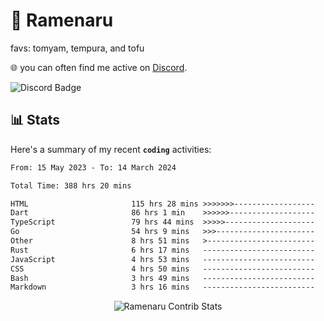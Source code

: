 # 🍜 Ramenaru
favs: tomyam, tempura, and tofu

🌐 you can often find me active on [Discord](https://discordapp.com/users/503291004200157185).

![Discord Badge](https://dcbadge.vercel.app/api/shield/503291004200157185)

## 📊 Stats

Here's a summary of my recent **`coding`** activities:

<!--START_SECTION:waka-->

```txt
From: 15 May 2023 - To: 14 March 2024

Total Time: 388 hrs 20 mins

HTML                       115 hrs 28 mins >>>>>>>------------------   29.73 %
Dart                       86 hrs 1 min    >>>>>>-------------------   22.15 %
TypeScript                 79 hrs 44 mins  >>>>>--------------------   20.54 %
Go                         54 hrs 9 mins   >>>----------------------   13.95 %
Other                      8 hrs 51 mins   >------------------------   02.28 %
Rust                       6 hrs 17 mins   -------------------------   01.62 %
JavaScript                 4 hrs 53 mins   -------------------------   01.26 %
CSS                        4 hrs 50 mins   -------------------------   01.25 %
Bash                       3 hrs 49 mins   -------------------------   00.99 %
Markdown                   3 hrs 16 mins   -------------------------   00.85 %
```

<!--END_SECTION:waka-->

<div style="text-align: center;">
   <img align="center" src="https://github-readme-streak-stats.herokuapp.com/?user=Ramenaru&theme=dark&card_width=520" alt="Ramenaru Contrib Stats" />
</div>

